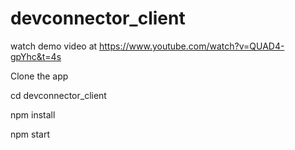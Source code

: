 # devconnector_client
watch demo video at https://www.youtube.com/watch?v=QUAD4-gpYhc&t=4s

Clone the app

cd devconnector_client

npm install

npm start
